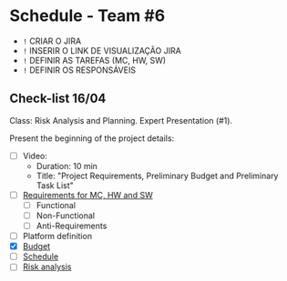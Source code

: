 # Schedule - Team #6
- `!` CRIAR O JIRA
- `!` INSERIR O LINK DE VISUALIZAÇÃO JIRA
- `!` DEFINIR AS TAREFAS (MC, HW, SW)
- `!` DEFINIR OS RESPONSÁVEIS

## Check-list 16/04
Class: Risk Analysis and Planning. Expert Presentation (#1).

Present the beginning of the project details:
- [ ] Video:
  - Duration: 10 min
  - Title: "Project Requirements, Preliminary Budget and Preliminary Task List"   
- [ ] [Requirements for MC, HW and SW](./Requirements.md)
  - [ ] Functional
  - [ ] Non-Functional
  - [ ] Anti-Requirements
- [ ] Platform definition
- [x] [Budget](./Budget.md)
- [ ] [Schedule](#schedule---team-6)
- [ ] [Risk analysis](./RiskAnalysis.md)